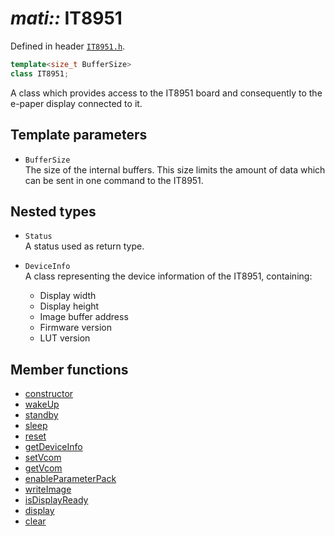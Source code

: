 # _mati::_ **IT8951**

Defined in header [`IT8951.h`](../../module/IT8951/src/IT8951.h).

```cpp
template<size_t BufferSize>
class IT8951;
```

A class which provides access to the IT8951 board and consequently to the e-paper display connected to it.  

## Template parameters

- `BufferSize`  
The size of the internal buffers. This size limits the amount of data which can be sent in one command to the IT8951.

## Nested types

- `Status`  
A status used as return type.

- `DeviceInfo`  
A class representing the device information of the IT8951, containing:
  - Display width
  - Display height
  - Image buffer address
  - Firmware version
  - LUT version

## Member functions

- [constructor](constructor.md)  
- [wakeUp](wakeUp.md)
- [standby](standby.md)
- [sleep](sleep.md)
- [reset](reset.md)
- [getDeviceInfo](getDeviceInfo.md)
- [setVcom](setVcom.md)
- [getVcom](getVcom.md)
- [enableParameterPack](enableParameterPack.md)
- [writeImage](writeImage.md)
- [isDisplayReady](isDisplayReady.md)
- [display](display.md)
- [clear](clear.md)
